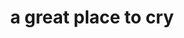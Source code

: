 ---
pid: CH667
title: a great place to cry
location_transcription: the dirtiest car in the Market-Frankford Line
zipcode: '19129'
outside_phl: 
neighborhood: East Falls
age: '25'
age_range: 20-29
instagram: 
image_file_name: CH_667.jpg
proposal_transcription: Inspired by //Persistence// (CH 249), and the comment //Philly
  doesn't have enough good places to cry.// A sad sculpture of Danny DeVito stands
  next to the lonely seat on the MFL, flowers bursting out of his pants. They are
  real flowers. Your tears will keep them alive.
topic: Pop Culture,Unknown
topic_summary: 0, 0
type: Interactive,Sculpture Statue
keywords_other: crying, danny devito, loneliness, sadness, Danny DeVito, It's Always
  Sunny in Philadelphia, Persistence
credit: various (collaboration)
image_labels: 
twitter: 
facebook: 
permalink: "/monuments/ch667/"
layout: item-page
---